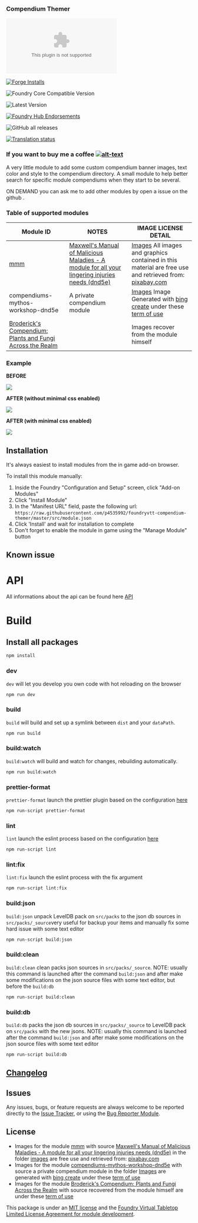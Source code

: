 ### Compendium Themer

![Latest Release Download Count](https://img.shields.io/github/downloads/p4535992/foundryvtt-compendium-themer/latest/module.zip?color=2b82fc&label=DOWNLOADS&style=for-the-badge)

[![Forge Installs](https://img.shields.io/badge/dynamic/json?label=Forge%20Installs&query=package.installs&suffix=%25&url=https%3A%2F%2Fforge-vtt.com%2Fapi%2Fbazaar%2Fpackage%2Fcompendium-themer&colorB=006400&style=for-the-badge)](https://forge-vtt.com/bazaar#package=compendium-themer)

![Foundry Core Compatible Version](https://img.shields.io/badge/dynamic/json.svg?url=https%3A%2F%2Fraw.githubusercontent.com%2Fp4535992%2Ffoundryvtt-compendium-themer%2Fmaster%2Fsrc%2Fmodule.json&label=Foundry%20Version&query=$.compatibility.verified&colorB=orange&style=for-the-badge)

![Latest Version](https://img.shields.io/badge/dynamic/json.svg?url=https%3A%2F%2Fraw.githubusercontent.com%2Fp4535992%2Ffoundryvtt-compendium-themer%2Fmaster%2Fsrc%2Fmodule.json&label=Latest%20Release&prefix=v&query=$.version&colorB=red&style=for-the-badge)

[![Foundry Hub Endorsements](https://img.shields.io/endpoint?logoColor=white&url=https%3A%2F%2Fwww.foundryvtt-hub.com%2Fwp-json%2Fhubapi%2Fv1%2Fpackage%2Fcompendium-themer%2Fshield%2Fendorsements&style=for-the-badge)](https://www.foundryvtt-hub.com/package/compendium-themer/)

![GitHub all releases](https://img.shields.io/github/downloads/p4535992/foundryvtt-compendium-themer/total?style=for-the-badge)

[![Translation status](https://weblate.foundryvtt-hub.com/widgets/compendium-themer/-/287x66-black.png)](https://weblate.foundryvtt-hub.com/engage/compendium-themer/)

### If you want to buy me a coffee [![alt-text](https://img.shields.io/badge/-Patreon-%23ff424d?style=for-the-badge)](https://www.patreon.com/p4535992)

A very little module to add some custom compendium banner images, text color and style to the compendium directory. A small module to help better search for specific module compendiums when they start to be several.

ON DEMAND you can ask me to add other modules by open a issue on the github .

### Table of supported modules

| Module ID                                             | NOTES                                           | IMAGE LICENSE DETAIL |
|-------------------------------------------------------|-------------------------------------------------|----------------------|
| [mmm](https://github.com/theripper93/Maxwell-s-Manual-of-Malicious-Maladies) | [Maxwell's Manual of Malicious Maladies - A module for all your lingering injuries needs (dnd5e)](https://drive.google.com/file/d/1z_oTJvusofehZoFKp8iDhRdZlMjWVxa_/view?usp=sharing) | [Images](/src/assets/mmm/) All images and graphics contained in this material are free use and retrieved from: [pixabay.com](https://pixabay.com/) |
| compendiums-mythos-workshop-dnd5e                     | A private compendium module | [Images](/src/assets/compendiums-mythos-workshop-dnd5e/) Image Generated with [bing create](https://www.bing.com/create) under these [term of use](https://www.bing.com/new/termsofuse?FORM=GENTOS) |
|[Broderick's Compendium: Plants and Fungi Across the Realm](https://github.com/marcstraube/foundryvtt-brodericks-compendium) | | Images recover from the module himself |

### Example

**BEFORE**

![](./wiki/before1.png)

**AFTER (without minimal css enabled)**

![](./wiki/after_without_minimal_css.png)

**AFTER (with minimal css enabled)**

![](./wiki/after_with_minimal_css.png)

## Installation

It's always easiest to install modules from the in game add-on browser.

To install this module manually:
1.  Inside the Foundry "Configuration and Setup" screen, click "Add-on Modules"
2.  Click "Install Module"
3.  In the "Manifest URL" field, paste the following url:
`https://raw.githubusercontent.com/p4535992/foundryvtt-compendium-themer/master/src/module.json`
4.  Click 'Install' and wait for installation to complete
5.  Don't forget to enable the module in game using the "Manage Module" button


## Known issue

# API

All informations about the api can be found here [API](./wiki/api/api.md)

# Build

## Install all packages

```bash
npm install
```

### dev

`dev` will let you develop you own code with hot reloading on the browser

```bash
npm run dev
```

### build

`build` will build and set up a symlink between `dist` and your `dataPath`.

```bash
npm run build
```

### build:watch

`build:watch` will build and watch for changes, rebuilding automatically.

```bash
npm run build:watch
```

### prettier-format

`prettier-format` launch the prettier plugin based on the configuration [here](./.prettierrc)

```bash
npm run-script prettier-format
```

### lint

`lint` launch the eslint process based on the configuration [here](./.eslintrc.json)

```bash
npm run-script lint
```

### lint:fix

`lint:fix` launch the eslint process with the fix argument

```bash
npm run-script lint:fix
```

### build:json

`build:json` unpack LevelDB pack on `src/packs` to the json db sources in `src/packs/_source`very useful for backup your items and manually fix some hard issue with some text editor

```bash
npm run-script build:json
```

### build:clean

`build:clean` clean packs json sources in `src/packs/_source`. NOTE: usually this command is launched after the command `build:json` and after make some modifications on the json source files with some text editor, but before the `build:db`

```bash
npm run-script build:clean
```

### build:db

`build:db` packs the json db sources in `src/packs/_source` to LevelDB pack on `src/packs` with the new jsons. NOTE: usually this command is launched after the command `build:json` and after make some modifications on the json source files with some text editor

```bash
npm run-script build:db
```

## [Changelog](./CHANGELOG.md)

## Issues

Any issues, bugs, or feature requests are always welcome to be reported directly to the [Issue Tracker](https://github.com/p4535992/foundryvtt-compendium-themer/issues ), or using the [Bug Reporter Module](https://foundryvtt.com/packages/bug-reporter/).

## License

- Images for the module [mmm](https://github.com/theripper93/Maxwell-s-Manual-of-Malicious-Maladies) with source [Maxwell's Manual of Malicious Maladies - A module for all your lingering injuries needs (dnd5e)](https://drive.google.com/file/d/1z_oTJvusofehZoFKp8iDhRdZlMjWVxa_/view?usp=sharing) in the folder [images](/src/assets/mmm/) are free use and retrieved from: [pixabay.com](https://pixabay.com/)
- Images for the module [compendiums-mythos-workshop-dnd5e]() with source a private compendium module in the folder [Images](/src/assets/compendiums-mythos-workshop-dnd5e/) are generated with [bing create](https://www.bing.com/create) under these [term of use](https://www.bing.com/new/termsofuse?FORM=GENTOS)
- Images for the module [Broderick's Compendium: Plants and Fungi Across the Realm](https://github.com/marcstraube/foundryvtt-brodericks-compendium) with source recovered from the module himself are under these [term of use](https://foundryvtt.com/article/license/)

This package is under an [MIT license](LICENSE) and the [Foundry Virtual Tabletop Limited License Agreement for module development](https://foundryvtt.com/article/license/).


